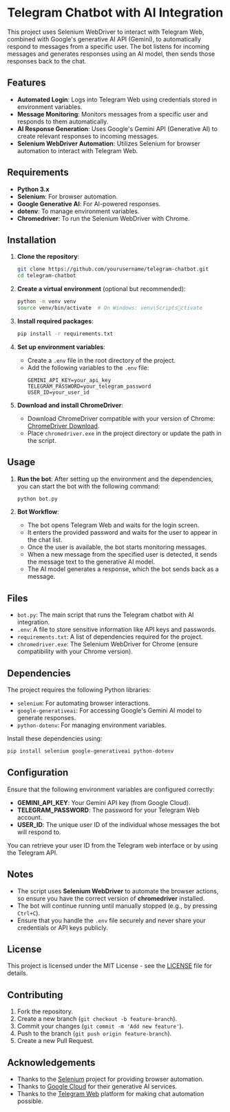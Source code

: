 
# Telegram Chatbot with AI Integration

This project uses Selenium WebDriver to interact with Telegram Web, combined with Google's generative AI API (Gemini), to automatically respond to messages from a specific user. The bot listens for incoming messages and generates responses using an AI model, then sends those responses back to the chat.

## Features

- **Automated Login**: Logs into Telegram Web using credentials stored in environment variables.
- **Message Monitoring**: Monitors messages from a specific user and responds to them automatically.
- **AI Response Generation**: Uses Google's Gemini API (Generative AI) to create relevant responses to incoming messages.
- **Selenium WebDriver Automation**: Utilizes Selenium for browser automation to interact with Telegram Web.

## Requirements

- **Python 3.x**
- **Selenium**: For browser automation.
- **Google Generative AI**: For AI-powered responses.
- **dotenv**: To manage environment variables.
- **Chromedriver**: To run the Selenium WebDriver with Chrome.

## Installation

1. **Clone the repository**:
   ```bash
   git clone https://github.com/yourusername/telegram-chatbot.git
   cd telegram-chatbot
   ```

2. **Create a virtual environment** (optional but recommended):
   ```bash
   python -m venv venv
   source venv/bin/activate  # On Windows: venv\Scriptsctivate
   ```

3. **Install required packages**:
   ```bash
   pip install -r requirements.txt
   ```

4. **Set up environment variables**:
   - Create a `.env` file in the root directory of the project.
   - Add the following variables to the `.env` file:
     ```env
     GEMINI_API_KEY=your_api_key
     TELEGRAM_PASSWORD=your_telegram_password
     USER_ID=your_user_id
     ```

5. **Download and install ChromeDriver**:
   - Download ChromeDriver compatible with your version of Chrome: [ChromeDriver Download](https://sites.google.com/a/chromium.org/chromedriver/downloads).
   - Place `chromedriver.exe` in the project directory or update the path in the script.

## Usage

1. **Run the bot**:
   After setting up the environment and the dependencies, you can start the bot with the following command:
   ```bash
   python bot.py
   ```

2. **Bot Workflow**:
   - The bot opens Telegram Web and waits for the login screen.
   - It enters the provided password and waits for the user to appear in the chat list.
   - Once the user is available, the bot starts monitoring messages.
   - When a new message from the specified user is detected, it sends the message text to the generative AI model.
   - The AI model generates a response, which the bot sends back as a message.

## Files

- `bot.py`: The main script that runs the Telegram chatbot with AI integration.
- `.env`: A file to store sensitive information like API keys and passwords.
- `requirements.txt`: A list of dependencies required for the project.
- `chromedriver.exe`: The Selenium WebDriver for Chrome (ensure compatibility with your Chrome version).

## Dependencies

The project requires the following Python libraries:

- `selenium`: For automating browser interactions.
- `google-generativeai`: For accessing Google's Gemini AI model to generate responses.
- `python-dotenv`: For managing environment variables.

Install these dependencies using:
```bash
pip install selenium google-generativeai python-dotenv
```

## Configuration

Ensure that the following environment variables are configured correctly:

- **GEMINI_API_KEY**: Your Gemini API key (from Google Cloud).
- **TELEGRAM_PASSWORD**: The password for your Telegram Web account.
- **USER_ID**: The unique user ID of the individual whose messages the bot will respond to.

You can retrieve your user ID from the Telegram web interface or by using the Telegram API.

## Notes

- The script uses **Selenium WebDriver** to automate the browser actions, so ensure you have the correct version of **chromedriver** installed.
- The bot will continue running until manually stopped (e.g., by pressing `Ctrl+C`).
- Ensure that you handle the `.env` file securely and never share your credentials or API keys publicly.

## License

This project is licensed under the MIT License - see the [LICENSE](LICENSE) file for details.

## Contributing

1. Fork the repository.
2. Create a new branch (`git checkout -b feature-branch`).
3. Commit your changes (`git commit -m 'Add new feature'`).
4. Push to the branch (`git push origin feature-branch`).
5. Create a new Pull Request.

## Acknowledgements

- Thanks to the [Selenium](https://www.selenium.dev/) project for providing browser automation.
- Thanks to [Google Cloud](https://cloud.google.com/) for their generative AI services.
- Thanks to the [Telegram Web](https://web.telegram.org/) platform for making chat automation possible.
